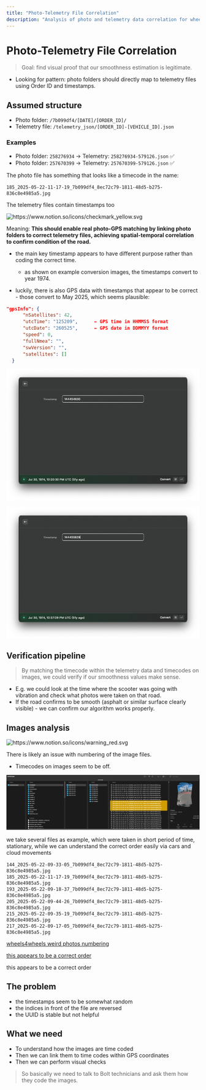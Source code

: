 ```yaml
---
title: "Photo-Telemetry File Correlation"
description: "Analysis of photo and telemetry data correlation for wheelchair accessibility"
---
```


# Photo-Telemetry File Correlation

> Goal: find visual proof that our smoothness estimation is legitimate.
> 
- Looking for pattern: photo folders should directly map to telemetry files using Order ID and timestamps.

## Assumed structure

- Photo folder: `/7b099df4/[DATE]/[ORDER_ID]/`
- Telemetry file: `/telemetry_json/[ORDER_ID]-[VEHICLE_ID].json`

### Examples

- Photo folder: `258276934` → Telemetry: `258276934-579126.json` ✅
- Photo folder: `257670399` → Telemetry: `257670399-579126.json` ✅

The photo file has something that looks like a timecode in the name:

```
185_2025-05-22-11-17-19_7b099df4_8ec72c79-1811-48d5-b275-836c8e4985a5.jpg
```

The telemetry files contain timestamps too

<aside>
<img src="https://www.notion.so/icons/checkmark_yellow.svg" alt="https://www.notion.so/icons/checkmark_yellow.svg" width="40px" />

Meaning: **This should enable real photo-GPS matching by linking photo folders to correct telemetry files, achieving spatial-temporal correlation to confirm condition of the road.**

</aside>

- the main key timestamp appears to have different purpose rather than coding the correct time.
    - as shown on example conversion images, the timestamps convert to year 1974.

- luckily, there is also GPS data with timestamps that appear to be correct - those convert to May 2025, which seems plausible:

```json
"gpsInfo": {
      "nSatellites": 42,
      "utcTime": "125209",      ← GPS time in HHMMSS format
      "utcDate": "260525",      ← GPS date in DDMMYY format
      "speed": 0,
      "fullNmea": "",
      "swVersion": "",
      "satellites": []
  }
```

![image.png](Photo-Telemetry_File_Correlation/image.png)

![image.png](Photo-Telemetry_File_Correlation/image_1.png)

## Verification pipeline

> By matching the timecode within the telemetry data and timecodes on images, we could verify if our smoothness values make sense.
> 
- E.g. we could look at the time where the scooter was going with vibration and check what photos were taken on that road.
- If the road confirms to be smooth (asphalt or similar surface clearly visible) - we can confirm our algorithm works properly.

## Images analysis

<aside>
<img src="https://www.notion.so/icons/warning_red.svg" alt="https://www.notion.so/icons/warning_red.svg" width="40px" />

There is likely an issue with numbering of the image files.

</aside>

- Timecodes on images seem to be off.

![we take several files as example, which were taken in short period of time, stationary, while we can understand the correct order easily via cars and cloud movements](Photo-Telemetry_File_Correlation/image_2.png)

we take several files as example, which were taken in short period of time, stationary, while we can understand the correct order easily via cars and cloud movements

```
144_2025-05-22-09-33-05_7b099df4_8ec72c79-1811-48d5-b275-836c8e4985a5.jpg
185_2025-05-22-11-17-19_7b099df4_8ec72c79-1811-48d5-b275-836c8e4985a5.jpg
193_2025-05-22-09-18-37_7b099df4_8ec72c79-1811-48d5-b275-836c8e4985a5.jpg
205_2025-05-22-09-44-26_7b099df4_8ec72c79-1811-48d5-b275-836c8e4985a5.jpg
215_2025-05-22-09-35-19_7b099df4_8ec72c79-1811-48d5-b275-836c8e4985a5.jpg
217_2025-05-22-09-17-05_7b099df4_8ec72c79-1811-48d5-b275-836c8e4985a5.jpg
```

[wheels4wheels weird photos numbering](Photo-Telemetry_File_Correlation/wheels4wheels%20weird%20photos%20numbering%20250ce885100180a182e1d867955fdbf4.csv)

[this appears to be a correct order ](Photo-Telemetry_File_Correlation/Screen_Recording_2025-08-15_at_21.28.10.mp4)

this appears to be a correct order 

## **The problem**

- the timestamps seem to be somewhat random
- the indices in front of the file are reversed
- the UUID is stable but not helpful

## **What we need**

- To understand how the images are time coded
- Then we can link them to time codes within GPS coordinates
- Then we can perform visual checks

> So basically we need to talk to Bolt technicians and ask them how they code the images.
>